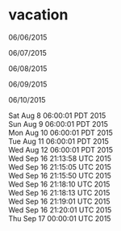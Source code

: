 # vacation
06/06/2015

06/07/2015

06/08/2015

06/09/2015

06/10/2015

Sat Aug  8 06:00:01 PDT 2015  
Sun Aug  9 06:00:01 PDT 2015  
Mon Aug 10 06:00:01 PDT 2015  
Tue Aug 11 06:00:01 PDT 2015  
Wed Aug 12 06:00:01 PDT 2015  
Wed Sep 16 21:13:58 UTC 2015  
Wed Sep 16 21:15:05 UTC 2015  
Wed Sep 16 21:15:50 UTC 2015  
Wed Sep 16 21:18:10 UTC 2015  
Wed Sep 16 21:18:13 UTC 2015  
Wed Sep 16 21:19:01 UTC 2015  
Wed Sep 16 21:20:01 UTC 2015  
Thu Sep 17 00:00:01 UTC 2015  
